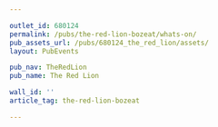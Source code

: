 ```yaml
---

outlet_id: 680124
permalink: /pubs/the-red-lion-bozeat/whats-on/
pub_assets_url: /pubs/680124_the_red_lion/assets/
layout: PubEvents

pub_nav: TheRedLion
pub_name: The Red Lion

wall_id: ''
article_tag: the-red-lion-bozeat

---
```



